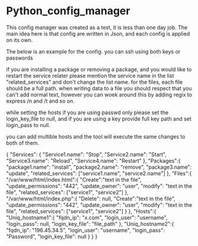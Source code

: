 # Python_config_manager

This config manager was created as a test, it is less than one day job. 
The main idea here is that config are written in Json, and each config is applied on its own.


The below is an example for the config. 
you can ssh using both keys or passwords

if you are installing a package or removing a package, and you would like to restart the service relater please mention the service name in the list "related_services" and don't change the list name. 
for the files, each file should be a full path.
when writing data to a file you should respect that you can't add normal text, however you can woek around this by adding regix to express /n and /t and so on. 

while setting the hosts if you are using passwd only please set the login_key_file to null, and if you are using a key provide full key path and set login_pass to null.

you can add multible hosts and the tool will execute the same changes to both of them.



{
	"Services": {
		"Service1.name": "Stop",
		"Service2.name": "Start",
		"Service3.name": "Reload",
		"Service4.name": "Restart"
	},
	"Packages":{
		"package1.name": "install",
		"package2.name": "remove",
		"package3.name": "update",
		"related_services": ["service1.name", "service2.name"]
	},
	"Files":{
		"/var/www/html/index.html":{
			"Create":"text in the file",
			"update_permissions": "442",
			"update_owner": "user",
			"modify": "text in the file",
			"related_services": ["service1", "service2"]
		},
		"/var/www/html/index.php":{
			"Delete": null,
			"Create":"text in the file",
			"update_permissions": "442",
			"update_owner": "user",
			"modify": "text in the file",
			"related_services": ["service1", "service2"]
		}
	},
	"Hosts":{
		"Uniq_hostname1":{
			"fqdn_ip": "x.com",
			"login_user": "username",
			"login_pass": null, 
			"login_key_file": "file_path"
		},
    "Uniq_hostname2":{
			"fqdn_ip": "196.45.34.5",
			"login_user": "username",
			"login_pass": "Password", 
			"login_key_file": null
		}
	}
}
